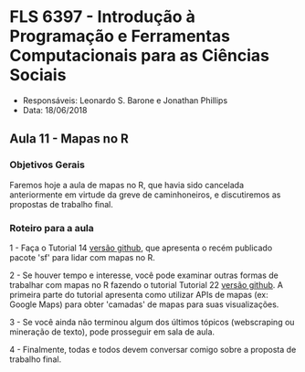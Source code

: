 #  FLS 6397 - Introdução à Programação e Ferramentas Computacionais para as Ciências Sociais

- Responsáveis: Leonardo S. Barone e Jonathan Phillips
- Data: 18/06/2018

## Aula 11 - Mapas no R

### Objetivos Gerais

Faremos hoje a aula de mapas no R, que havia sido cancelada anteriormente em virtude da greve de caminhoneiros, e discutiremos as propostas de trabalho final.

### Roteiro para a aula

1 - Faça o Tutorial 14 [versão github](https://github.com/leobarone/FLS6397_2018/blob/master/tutorials/tutorial14.Rmd), que apresenta o recém publicado pacote 'sf' para lidar com mapas no R.

2 - Se houver tempo e interesse, você pode examinar outras formas de trabalhar com mapas no R fazendo o tutorial Tutorial 22 [versão github](https://github.com/leobarone/FLS6397_2018/blob/master/tutorials/tutorial22.Rmd). A primeira parte do tutorial apresenta como utilizar APIs de mapas (ex: Google Maps) para obter 'camadas' de mapas para suas visualizações.

3 - Se você ainda não terminou algum dos últimos tópicos (webscraping ou mineração de texto), pode prosseguir em sala de aula.

4 - Finalmente, todas e todos devem conversar comigo sobre a proposta de trabalho final.


